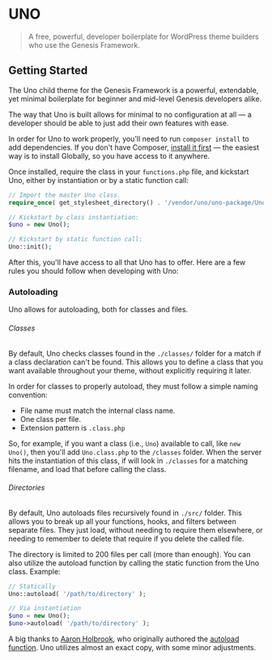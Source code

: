 # UNO
> A free, powerful, developer boilerplate for WordPress theme builders who use the Genesis Framework.

## Getting Started
The Uno child theme for the Genesis Framework is a powerful, extendable, yet minimal boilerplate for beginner and mid-level Genesis developers alike.

The way that Uno is built allows for minimal to no configuration at all — a developer should be able to just add their own features with ease.

In order for Uno to work properly, you'll need to run `composer install` to add dependencies. If you don't have Composer, [install it first](https://getcomposer.org/doc/00-intro.md#installation-linux-unix-osx) — the easiest way is to install Globally, so you have access to it anywhere.

Once installed, require the class in your `functions.php` file, and kickstart Uno, either by instantiation or by a static function call:

```php
// Import the master Uno class.
require_once( get_stylesheet_directory() . '/vendor/uno/uno-package/Uno.class.php' );

// Kickstart by class instantiation:
$uno = new Uno();

// Kickstart by static function call:
Uno::init();
```

After this, you'll have access to all that Uno has to offer. Here are a few rules you should follow when developing with Uno:

### Autoloading
Uno allows for autoloading, both for classes and files.

###### Classes
By default, Uno checks classes found in the `./classes/` folder for a match if a class declaration can't be found. This allows you to define a class that you want available throughout your theme, without explicitly requiring it later.

In order for classes to properly autoload, they must follow a simple naming convention: 

- File name must match the internal class name.
- One class per file.
- Extension pattern is `.class.php`

So, for example, if you want a class (i.e., `Uno`) available to call, like `new Uno()`, then you'll add `Uno.class.php` to the `/classes` folder. When the server hits the instantiation of this class, if will look in `./classes` for a matching filename, and load that before calling the class.

###### Directories
By default, Uno autoloads files recursively found in `./src/` folder. This allows you to break up all your functions, hooks, and filters between separate files. They just load, without needing to require them elsewhere, or needing to remember to delete that require if you delete the called file.

The directory is limited to 200 files per call (more than enough). You can also utilize the autoload function by calling the static function from the Uno class. Example:

```php
// Statically
Uno::autoload( '/path/to/directory' );

// Via instantiation
$uno = new Uno();
$uno->autoload( '/path/to/directory' );
```

A big thanks to [Aaron Holbrook](https://aaronjholbrook.com/), who originally authored the [autoload function](https://github.com/a7/autoload). Uno utilizes almost an exact copy, with some minor adjustments.